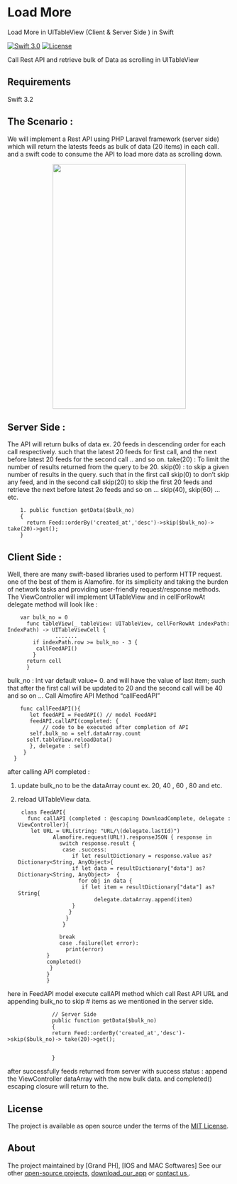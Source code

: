 # Load More
Load More in UITableView (Client &amp; Server Side ) in Swift

[![Swift 3.0](https://img.shields.io/badge/Swift-3.2-orange.svg?style=flat)](https://swift.org/)
[![License](https://img.shields.io/cocoapods/l/ParallaxView.svg)](https://github.com/PGSSoft/ParallaxView/LICENSE.md)


Call Rest API and retrieve bulk of Data as scrolling in UITableView

 
## Requirements

Swift 3.2

## The Scenario : 



We will implement a Rest API using PHP Laravel framework (server side) which will return the latests feeds as bulk of data (20 items) in each call. and a swift code to consume the API to load more data as scrolling down.

<p align="center">

 <img src="http://appsgeeks.de/loadMore.gif" height="550" width="300">
 
</p>


## Server Side   :


The API will return bulks of data ex. 20 feeds in descending order for each call respectively. such that the latest 20 feeds for first call, and the next before latest 20 feeds for the second call .. and so on.
take(20) : To limit the number of results returned from the query to be 20.
skip(0) : to skip a given number of results in the query. such that in the first call skip(0) to don’t skip any feed, and in the second call skip(20) to skip the first 20 feeds and retrieve the next before latest 2o feeds and so on … skip(40), skip(60) … etc.

        1. public function getData($bulk_no)
        {
          return Feed::orderBy('created_at','desc')->skip($bulk_no)-> take(20)->get();  
        }


## Client Side   :

Well, there are many swift-based libraries used to perform HTTP request. one of the best of them is Alamofire. for its simplicity and taking the burden of network tasks and providing user-friendly request/response methods.
The ViewController will implement UITableView and in cellForRowAt delegate method will look like :

        var bulk_no = 0
          func tableView(_ tableView: UITableView, cellForRowAt indexPath: IndexPath) -> UITableViewCell {
                   .......
            if indexPath.row >= bulk_no - 3 {
             callFeedAPI()
            }
          return cell
          }


bulk_no : Int var default value= 0. and will have the value of last item; such that after the first call will be updated to 20 and the second call will be 40 and so on …
Call Almofire API Method “callFeedAPI”

        func callFeedAPI(){
           let feedAPI = FeedAPI() // model FeedAPI
           feedAPI.callAPI(completed: {
               // code to be executed after completion of API
           self.bulk_no = self.dataArray.count
          self.tableView.reloadData()
           }, delegate : self)
         }
      }
 
after calling API completed :
1. update bulk_no to be the dataArray count ex. 20, 40 , 60 , 80 and etc. 
2. reload UITableView data.


        class FeedAPI{
          func callAPI (completed : @escaping DownloadComplete, delegate : ViewController){
           let URL = URL(string: "URL/\(delegate.lastId)")
                  Alamofire.request(URL!).responseJSON { response in
                    switch response.result {
                     case .success:
                        if let resultDictionary = response.value as? Dictionary<String, AnyObject>{
                        if let data = resultDictionary["data"] as?  Dictionary<String, AnyObject>  {
                          for obj in data {
                           if let item = resultDictionary["data"] as? String{
                               delegate.dataArray.append(item)
                        }
                       }
                      }
                     }

                    break 
                    case .failure(let error):
                      print(error)
                }
                completed()
                 }
                }
                }     

here in FeedAPI model execute callAPI method which call Rest API URL and appending bulk_no to skip # items as we mentioned in the server side.


                  // Server Side
                  public function getData($bulk_no)
                  {
                  return Feed::orderBy('created_at','desc')->skip($bulk_no)-> take(20)->get();  


                  }

  
  
after successfully feeds returned from server with success status : append the ViewController dataArray with the new bulk data. and completed() escaping closure will return to the.
  
  
  
 
## License

The project is available as open source under the terms of the [MIT License](http://opensource.org/licenses/MIT).

 
## About

The project maintained by [Grand PH], [IOS and MAC Softwares]
See our other [open-source projects](https://itunes.apple.com/us/app/iweather-fc/id1178484560?mt=8), [download_our_app](https://itunes.apple.com/us/app/iweather-fc/id1178484560?mt=8) or [contact us ](https://twitter.com/MIhmouda).

